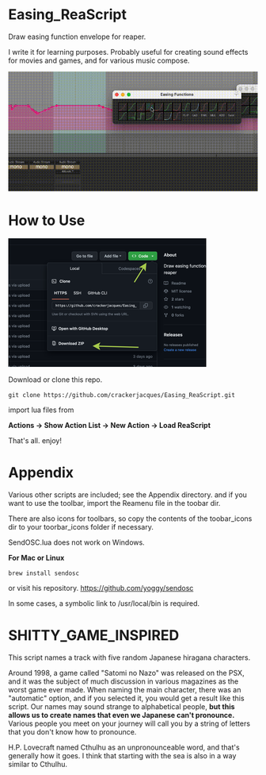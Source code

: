 # Easing_ReaScript
Draw easing function envelope for reaper.

I write it for learning purposes.
Probably useful for creating sound effects for movies and games, and for various music compose.

![GIF](https://github.com/crackerjacques/Easing_ReaScript/blob/main/011_0.gif?raw=true)


# How to Use
![IMG](https://github.com/crackerjacques/Easing_ReaScript/blob/main/02.png?raw=true)

Download or clone this repo.

```
git clone https://github.com/crackerjacques/Easing_ReaScript.git
```

import lua files  from

__Actions -> Show Action List -> New Action -> Load ReaScript__

That's all. enjoy!

# Appendix

Various other scripts are included; see the Appendix directory.
and if you want to use the toolbar, import the Reamenu file in the toobar dir.

There are also icons for toolbars, so copy the contents of the toobar_icons dir to your toorbar_icons folder if necessary.


SendOSC.lua does not work on Windows.

__For Mac or Linux__

```
brew install sendosc
```


or visit his repository.
https://github.com/yoggy/sendosc

In some cases, a symbolic link to /usr/local/bin is required.

# SHITTY_GAME_INSPIRED

This script names a track with five random Japanese hiragana characters.

Around 1998, a game called "Satomi no Nazo" was released on the PSX, and it was the subject of much discussion in various magazines as the worst game ever made.
When naming the main character, there was an "automatic" option, and if you selected it, you would get a result like this script. Our names may sound strange to alphabetical people, __but this allows us to create names that even we Japanese can't pronounce.__
Various people you meet on your journey will call you by a string of letters that you don't know how to pronounce.

H.P. Lovecraft named Cthulhu as an unpronounceable word, and that's generally how it goes.
I think that starting with the sea is also in a way similar to Cthulhu.
